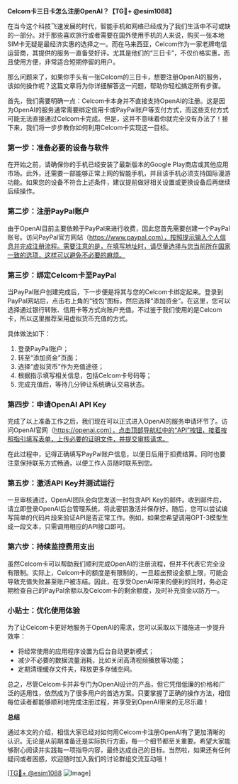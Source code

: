 **Celcom卡三日卡怎么注册OpenAI？【TG💪+ @esim1088】**

在当今这个科技飞速发展的时代，智能手机和网络已经成为了我们生活中不可或缺的一部分。对于那些喜欢旅行或者需要在国外使用手机的人来说，购买一张本地SIM卡无疑是最经济实惠的选择之一。而在马来西亚，Celcom作为一家老牌电信运营商，其提供的服务一直备受好评。尤其是他们的“三日卡”，不仅价格实惠，而且使用方便，非常适合短期停留的用户。

那么问题来了，如果你手头有一张Celcom的三日卡，想要注册OpenAI的服务，该如何操作呢？这篇文章将为你详细解答这一问题，帮助你轻松搞定所有步骤。

首先，我们需要明确一点：Celcom卡本身并不直接支持OpenAI的注册。这是因为OpenAI的服务通常需要绑定信用卡或PayPal账户等支付方式，而这些支付方式可能无法直接通过Celcom卡完成。但是，这并不意味着你就完全没有办法了！接下来，我们将一步步教你如何利用Celcom卡实现这一目标。

### **第一步：准备必要的设备与软件**

在开始之前，请确保你的手机已经安装了最新版本的Google Play商店或其他应用市场。此外，还需要一部能够正常上网的智能手机，并且该手机必须支持国际漫游功能。如果您的设备不符合上述条件，建议提前做好相关设置或更换设备后再继续后续操作。

### **第二步：注册PayPal账户**

由于OpenAI目前主要依赖于PayPal来进行收费，因此您首先需要创建一个PayPal账号。访问PayPal官方网站（https://www.paypal.com），按照提示输入个人信息并完成注册流程。需要注意的是，在填写地址时，请尽量选择与您当前所在国家一致的选项，这样可以避免不必要的麻烦。

### **第三步：绑定Celcom卡至PayPal**

当PayPal账户创建完成后，下一步便是将其与您的Celcom卡绑定起来。登录到PayPal网站后，点击右上角的“钱包”图标，然后选择“添加资金”。在这里，您可以选择通过银行转账、信用卡等方式向账户充值。不过鉴于我们使用的是Celcom卡，所以这里推荐采用虚拟货币充值的方式。

具体做法如下：
1. 登录PayPal账户；
2. 转至“添加资金”页面；
3. 选择“虚拟货币”作为充值途径；
4. 根据指示填写相关信息，包括Celcom卡号码等；
5. 完成充值后，等待几分钟让系统确认交易状态。

### **第四步：申请OpenAI API Key**

完成了以上准备工作之后，我们现在可以正式进入OpenAI的服务申请环节了。访问OpenAI官网（https://openai.com），点击顶部导航栏中的“API”按钮，接着按照指引填写表单，上传必要的证明文件，并提交审核请求。

在此过程中，记得正确填写PayPal账户信息，以便日后用于扣费结算。同时也要注意保持联系方式畅通，以便工作人员随时联系到您。

### **第五步：激活API Key并测试运行**

一旦审核通过，OpenAI团队会向您发送一封包含API Key的邮件。收到邮件后，请立即登录OpenAI后台管理系统，将此密钥激活并保存好。随后，您可以尝试编写简单的代码片段来验证API是否正常工作。例如，如果您希望调用GPT-3模型生成一段文本，只需调用相应的API接口即可。

### **第六步：持续监控费用支出**

虽然Celcom卡可以帮助我们顺利完成OpenAI的注册流程，但并不代表它完全没有限制。实际上，Celcom卡的额度是有限制的，一旦超出预设金额上限，可能会导致充值失败甚至账户被冻结。因此，在享受OpenAI带来的便利的同时，务必定期检查自己的PayPal余额以及Celcom卡的剩余额度，及时补充资金以防万一。

### **小贴士：优化使用体验**

为了让Celcom卡更好地服务于OpenAI的需求，您可以采取以下措施进一步提升效率：
- 将经常使用的应用程序设置为后台自动更新模式；
- 减少不必要的数据流量消耗，比如关闭高清视频播放等功能；
- 定期清理缓存文件夹，释放更多存储空间。

总之，尽管Celcom卡并非专门为OpenAI设计的产品，但它凭借低廉的价格和广泛的适用性，依然成为了很多用户的首选方案。只要掌握了正确的操作方法，相信每位读者都能够顺利地完成注册过程，并享受到OpenAI带来的无尽乐趣！

**总结**

通过本文的介绍，相信大家已经对如何用Celcom卡注册OpenAI有了更加清晰的认识。无论是从前期准备还是实际执行方面，每一个细节都至关重要。希望大家能够耐心阅读并实践每一项指导内容，最终达成自己的目标。当然啦，如果还有任何疑问或者困惑，欢迎随时加入我们的讨论群组交流互动哦！

[[TG💪+ @esim1088](https://t.me/s/esim1088) ![Image](https://i.postimg.cc/4NQfJmqS/Snipaste-2025-05-13-00-14-12.png)]